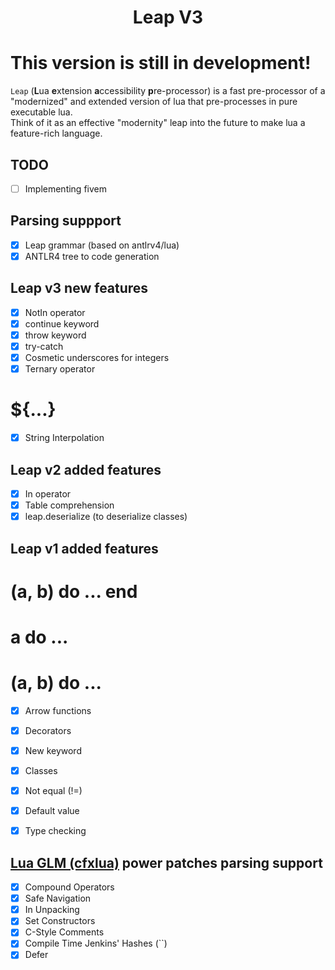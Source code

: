 <h1 align="center">Leap V3</h1>

# This version is still in development!

`Leap` (**L**ua **e**xtension **a**ccessibility **p**re-processor) is a fast pre-processor of a "modernized" and extended version of lua that pre-processes in pure executable lua.  
Think of it as an effective "modernity" leap into the future to make lua a feature-rich language.  

## TODO
  - [ ] Implementing fivem 

## Parsing suppport
  - [X] Leap grammar (based on antlrv4/lua)
  - [X] ANTLR4 tree to code generation

## Leap v3 new features
  - [X] NotIn operator
  - [X] continue keyword
  - [X] throw keyword
  - [X] try-catch
  - [X] Cosmetic underscores for integers
  - [X] Ternary operator
  # ${...}
  - [X] String Interpolation

## Leap v2 added features
  - [X] In operator
  - [X] Table comprehension
  - [X] leap.deserialize (to deserialize classes)

## Leap v1 added features
  # (a, b) do ... end
  # a do ...
  # (a, b) do ...
  - [X] Arrow functions 

  - [X] Decorators
  - [X] New keyword
  - [X] Classes
  - [X] Not equal (!=)
  - [X] Default value
  - [X] Type checking 

## [Lua GLM (cfxlua)](https://github.com/citizenfx/lua/tree/luaglm-dev/cfx#power-patches) power patches parsing support
  - [X] Compound Operators
  - [X] Safe Navigation
  - [X] In Unpacking
  - [X] Set Constructors
  - [X] C-Style Comments
  - [X] Compile Time Jenkins' Hashes (``)
  - [X] Defer